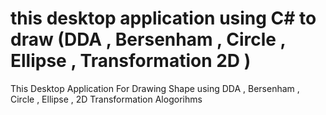 # this desktop application using C# to draw (DDA , Bersenham , Circle , Ellipse , Transformation 2D )
This Desktop Application For Drawing Shape using DDA , Bersenham , Circle , Ellipse , 2D Transformation Alogorihms

